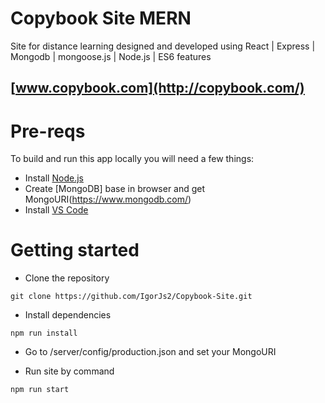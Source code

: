 # Copybook Site MERN
Site for distance learning designed and developed using React | Express | Mongodb | mongoose.js | Node.js | ES6 features

## [www.copybook.com](http://copybook.com/)


# Pre-reqs
To build and run this app locally you will need a few things:
- Install [Node.js](https://nodejs.org/en/)
- Create [MongoDB] base in browser and get MongoURI(https://www.mongodb.com/)
- Install [VS Code](https://code.visualstudio.com/)

# Getting started
- Clone the repository
 
```
git clone https://github.com/IgorJs2/Copybook-Site.git
```
- Install dependencies

```
npm run install
```

- Go to /server/config/production.json and set your MongoURI

- Run site by command

```
npm run start
```

